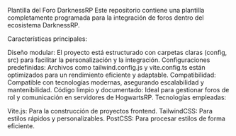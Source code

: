 Plantilla del Foro DarknessRP
Este repositorio contiene una plantilla completamente programada para la integración de foros dentro del ecosistema DarknessRP.

Características principales:

Diseño modular: El proyecto está estructurado con carpetas claras (config, src) para facilitar la personalización y la integración.
Configuraciones predefinidas: Archivos como tailwind.config.js y vite.config.ts están optimizados para un rendimiento eficiente y adaptable.
Compatibilidad: Compatible con tecnologías modernas, asegurando escalabilidad y mantenibilidad.
Código limpio y documentado: Ideal para gestionar foros de rol y comunicación en servidores de HogwartsRP.
Tecnologías empleadas:

Vite.js: Para la construcción de proyectos frontend.
TailwindCSS: Para estilos rápidos y personalizables.
PostCSS: Para procesar estilos de forma eficiente.
